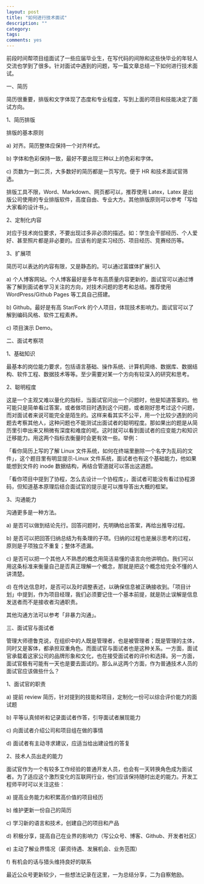 ```yaml
---
layout: post
title: "如何进行技术面试"
description: ""
category: 
tags:
comments: yes
---
```


前段时间帮项目组面试了一些应届毕业生，在写代码的间隙和这些快毕业的年轻人交流也学到了很多。针对面试中遇到的问题，写一篇文章总结一下如何进行技术面试。

一、简历

简历很重要，排版和文字体现了态度和专业程度，写到上面的项目和技能决定了面试方向。

1、简历排版

排版的基本原则

a) 对齐。简历整体应保持一个对齐样式。

b) 字体和色彩保持一致，最好不要出现三种以上的色彩和字体。

c) 页数为一到二页，大多数好的简历都是一页写完。便于 HR 和技术面试官筛选。

排版工具不限，Word、Markdown、网页都可以，推荐使用 Latex，Latex 是出版公司使用的专业排版软件，高度自由、专业大方。其他排版原则可以参考「写给大家看的设计书」。

2、定制化内容

对应于技术岗位要求，不要出现过多非必须的描述。如：学生会干部经历、个人爱好、甚至照片都是非必要的。应该有的是实习经历、项目经历、竞赛经历等。

3、扩展项

简历可以表达的内容有限，又是静态的。可以通过富媒体扩展引入

a) 个人博客网站。个人博客最好是多年有高质量内容更新的，面试官可以通过博客了解到面试者学习关注的方向，对技术问题的思考和总结。推荐使用 WordPress/Github Pages 等工具自己搭建。

b) Github。最好是有高 Star/Fork 的个人项目，体现技术影响力。面试官可以了解到编码风格、软件工程素养。

c) 项目演示 Demo。

二、面试考察项

1、基础知识

最基本的岗位能力要求，包括语言基础、操作系统、计算机网络、数据库、数据结构、软件工程、数据技术等等。至少需要对某一个方向有较深入的研究和思考。

2、聪明程度

这是一个主观又难以量化的指标，当面试官问出一个问题时，他是知道答案的。他可能只是简单看过答案，或者做项目时遇到这个问题，或者刚好思考过这个问题，而对面试者来说可能完全是陌生的。这样来看其实不公平，用一个比较少遇到的问题去考察其他人，这种问题也不能测试出面试者的聪明程度。那如果出的题是从简历里引申出来又稍微有深度和难度的呢。这时就可以看到面试者的应变能力和知识迁移能力。用这两个指标去衡量时会更有效一些。举例：

「看你简历上写的了解 Linux 文件系统，如何在终端里删除一个名字为乱码的文件」，这个题目里有明显提示-Linux 文件系统，面试者也有这个基础能力，他如果能想到文件的 inode 数据结构，再结合管道就可以答出这道题。

「看你项目中提到了协程，怎么去设计一个协程库」，面试者可能没有看过协程源码，但知道基本原理后结合面试官的提示是可以推导答出大概的框架。

3、沟通能力

沟通更多是一种方法。

a) 是否可以做到结论先行。回答问题时，先明确给出答案，再给出推导过程。

b) 是否可以把回答归纳总结为有条理的子项。归纳的过程也是展示思考的过程，原则是子项独立不重复；整体不遗漏。

c) 是否可以把一个其他人不熟悉的概念用简洁易懂的语言向他讲明白。我们可以用这条标准来衡量自己是否真正理解一个概念，那就是把这个概念给完全不懂的人讲清楚。

d) 在传达信息时，是否可以及时调整表述，以确保信息被正确接收到。「项目计划」中提到，作为项目经理，我们必须要记住一个基本前提，就是防止误解是信息发送者而不是接收者沟通职责。

其他沟通方法可以参考「非暴力沟通」。

三、面试官与面试者

管理大师德鲁克说，在组织中的人既是管理者，也是被管理者；既是管理的主体，同时又是客体，都承担双重角色。而面试官与面试者也是这种关系。一方面，面试官承载着这家公司的品牌形象和文化，也在接受面试者的评价和选择。另一方面，面试官极有可能有一天也是要去面试的。那么从这两个方面，作为普通技术人员的面试官应该做些什么？

1、面试官的职责

a) 提前 review 简历，针对提到的技能和项目，定制化一份可以综合评价能力的面试题

b) 平等认真倾听和记录面试者作答，引导面试者展现能力

c) 向面试者介绍公司和项目组在做的事情

d) 面试者有主动寻求建议，应适当给出建设性的答复

2、技术人员出走的能力

面试官作为一个有较多工作经验的普通开发人员，也会有一天转换角色成为面试者。为了适应这个激烈变化的互联网行业，他们应该保持随时出走的能力。开发工程师平时可以关注这些：

a) 提高业务能力和积累高价值的项目经历

b) 维护更新一份自己的简历

c) 学习新的语言和技术，创建自己的项目和产品

d) 积极分享，提高自己在业界的影响力（写公众号、博客、Github、开发者社区）

e) 主动了解业界情况（薪资待遇、发展机会、业务范围）

f) 有机会的话与猎头维持良好的联系

最近公众号更新较少，一些想法记录在这里，一为总结分享，二为自察勉励。
